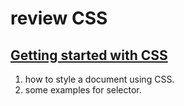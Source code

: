 <h1>review CSS</h1>

<h2><a href="https://developer.mozilla.org/en-US/docs/Learn/CSS/First_steps/Getting_started">Getting started with CSS</a></h2>
<ol>
<li>how to style a document using CSS.</li>
<li>some examples for selector.</li>
</ol>